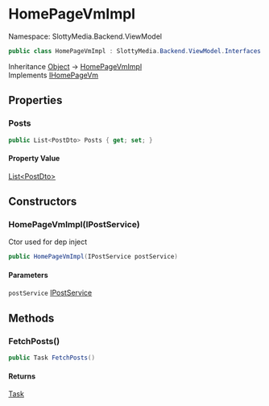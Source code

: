 # HomePageVmImpl

Namespace: SlottyMedia.Backend.ViewModel

```csharp
public class HomePageVmImpl : SlottyMedia.Backend.ViewModel.Interfaces.IHomePageVm
```

Inheritance [Object](https://docs.microsoft.com/en-us/dotnet/api/system.object) → [HomePageVmImpl](./slottymedia.backend.viewmodel.homepagevmimpl.md)<br>
Implements [IHomePageVm](./slottymedia.backend.viewmodel.interfaces.ihomepagevm.md)

## Properties

### **Posts**

```csharp
public List<PostDto> Posts { get; set; }
```

#### Property Value

[List&lt;PostDto&gt;](https://docs.microsoft.com/en-us/dotnet/api/system.collections.generic.list-1)<br>

## Constructors

### **HomePageVmImpl(IPostService)**

Ctor used for dep inject

```csharp
public HomePageVmImpl(IPostService postService)
```

#### Parameters

`postService` [IPostService](./slottymedia.backend.services.interfaces.ipostservice.md)<br>

## Methods

### **FetchPosts()**

```csharp
public Task FetchPosts()
```

#### Returns

[Task](https://docs.microsoft.com/en-us/dotnet/api/system.threading.tasks.task)<br>
